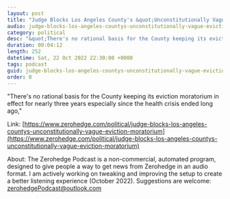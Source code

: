 ```yaml
---
layout: post
title: "Judge Blocks Los Angeles County's &quot;Unconstitutionally Vague&quot; Eviction Moratorium"
audio: judge-blocks-los-angeles-countys-unconstitutionally-vague-eviction-moratorium-0
category: political
desc: "&quot;There's no rational basis for the County keeping its eviction moratorium in effect for nearly three years especially since the health crisis ended long ago,&quot; "
duration: 00:04:12
length: 252
datetime: Sat, 22 Oct 2022 22:30:00 +0000
tags: podcast
guid: judge-blocks-los-angeles-countys-unconstitutionally-vague-eviction-moratorium-0
order: 0
---
```

&quot;There's no rational basis for the County keeping its eviction moratorium in effect for nearly three years especially since the health crisis ended long ago,&quot; 

Link: [https://www.zerohedge.com/political/judge-blocks-los-angeles-countys-unconstitutionally-vague-eviction-moratorium](https://www.zerohedge.com/political/judge-blocks-los-angeles-countys-unconstitutionally-vague-eviction-moratorium)

About: The Zerohedge Podcast is a non-commercial, automated program, designed to give people a way to get news from Zerohedge in an audio format.  I am actively working on tweaking and improving the setup to create a better listening experience (October 2022).  Suggestions are welcome: [zerohedgePodcast@outlook.com](mailto:zerohedgePodcast@outlook.com)